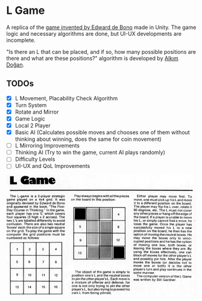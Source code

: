 # L Game

A replica of the [game invented by Edward de Bono](https://en.wikipedia.org/wiki/L_game) made in Unity. The game logic and necessary algorithms are done, but UI-UX developments are incomplete.

"Is there an L that can be placed, and if so, how many possible positions are there and what are these positions?" algorithm is developed by [Alkım Doğan](https://github.com/doganalkim).

## TODOs

- [x] L Movement, Placability Check Algorithm
- [x] Turn System
- [x] Rotate and Mirror
- [x] Game Logic
- [x] Local 2 Player
- [x] Basic AI (Calculates possible moves and chooses one of them without thinking about winning, does the same for coin movement)
- [ ] L Mirroring Improvements
- [ ] Thinking AI (Try to win the game, current AI plays randomly)
- [ ] Difficulty Levels
- [ ] UI-UX and QoL Improvements

![](https://github.com/fsaltunyuva/LGame/blob/main/logic.png)
